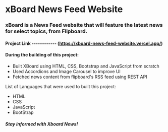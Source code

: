 # xBoard News Feed Website

### xBoard is a News Feed website that will feature the latest news for select topics, from Flipboard.

#### Project Link ------------  (https://xboard-news-feed-website.vercel.app/)

#### During the building of this project:
- Built XBoard using HTML, CSS, Bootstrap and JavaScript from scratch
- Used Accordions and Image Carousel to improve UI
- Fetched news content from flipboard's RSS feed using REST API

List of Languages that were used to built this project:
- HTML
- CSS
- JavaScript
- BootStrap

##### _Stay informed with Xboard News!_
